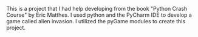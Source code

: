 This is a project that I had help developing from the book "Python Crash Course" by Eric Matthes. I used python and the PyCharm IDE to develop a game called alien invasion. I utilized the pyGame modules to create this project. 
